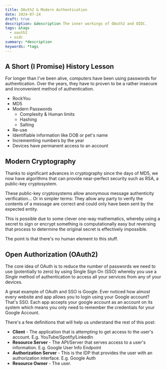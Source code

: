 ```yaml
---
title: OAuth2 & Modern Authentication
date: 2024-07-24
draft: true
description: &description The inner workings of OAuth2 and OIDC.
tags: &tags
  - oauth2
  - oidc
summary: *description
keywords: *tags
---
```

## A Short (I Promise) History Lesson

For longer than I've been alive, computers have been using passwords for authentication. Over the years, they have to proven to be a rather insecure and inconvenient method of authentication.

- RockYou
- MD5
- Modern Passwords
  - Complexity & Human limits
  - Hashing
  - Salting
- Re-use
- Identifiable information like DOB or pet's name
- Incrememting numbers by the year
- Devices have permanent access to an account

## Modern Cryptography

Thanks to significant advances in cryptography since the days of MD5, we now have algorithms that can provide near-perfect security such as RSA, a public-key cryptosystem. 

These public-key cryptosystems allow anonymous message authenticity verification... Or in simpler terms: They allow any party to verify the contents of a message are correct and could only have been sent by the expected entity. 

This is possible due to some clever one-way mathematics, whereby using a secret to sign or encrypt something is computationally easy but reversing that process to determine the original secret is effectively impossible.

The point is that there's no human element to this stuff.

## Open Authorization (OAuth2)

The core idea of OAuth is to reduce the number of passwords we need to use (potentially to zero) by using Single Sign On (SSO) whereby you use a _Single_ method of authentication to access all your services from any of your devices.

A great example of OAuth and SSO is Google. Ever noticed how almost every website and app allows you to login using your Google account? That's SSO. Each app accepts your google account as an account on its system which means you only need to remember the credentials for your Google Account.

There's a few definitions that will help us understand the rest of this post:

- **Client** - The application that is attempting to get access to the user's account. E.g. YouTube/Spotify/LinkedIn
- **Resource Server** - The API/Server that serves access to a user's information. E.g. Google User Info Endpoint
- **Authorization Server** - This is the IDP that provides the user with an authorization interface. E.g. Google Auth
- **Resource Owner** - The user.


